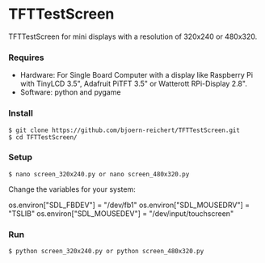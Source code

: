 # TFTTestScreen
TFTTestScreen for mini displays with a resolution of 320x240 or 480x320.

### Requires
* Hardware: For Single Board Computer with a display like Raspberry Pi with TinyLCD 3.5", Adafruit PiTFT 3.5" or Watterott RPi-Display 2.8".
* Software: python and pygame

### Install
```
$ git clone https://github.com/bjoern-reichert/TFTTestScreen.git
$ cd TFTTestScreen/
```

### Setup
```
$ nano screen_320x240.py or nano screen_480x320.py
```
Change the variables for your system: 

os.environ["SDL_FBDEV"] = "/dev/fb1"
os.environ["SDL_MOUSEDRV"] = "TSLIB"
os.environ["SDL_MOUSEDEV"] = "/dev/input/touchscreen"

### Run
```
$ python screen_320x240.py or python screen_480x320.py
```